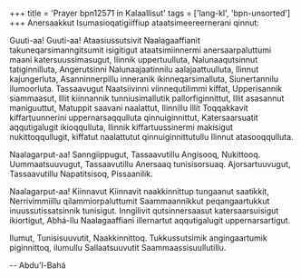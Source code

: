 +++
title = 'Prayer bpn12571 in Kalaallisut'
tags = ['lang-kl', 'bpn-unsorted']
+++
Anersaakkut Isumasioqatigiiffiup ataatsimeereernerani qinnut: 


Guuti-aa! Guuti-aa! Ataasiussutsivit Naalagaaffianit takuneqarsimanngitsumit isigitigut ataatsimiinnermi anersaarpaluttumi maani katersuussimasugut, Ilinnik uppertuulluta, Nalunaaqutsinnut tatiginnilluta, Angerutsinni Nalunaajaatinnilu aalajaattuulluta, Ilinnut kajungerluta, Asanninnerpillu inneranik ikinneqarsimalluta, Siunertannilu ilumoorluta. Tassaavugut Naatsiivinni viinnequtilimmi kiffat, Upperisannik siammaasut, Illit kiinnannik tunniusimallutik pallorfiginnittut, Illit asasannut maniguuttut, Matuppit saavani naalattut, Ilinnillu Illit Toqqakkavit kiffartuunnerini uppernarsaqqulluta qinnuiginnittut, Katersaarsuatit aqqutigalugit ikioqqulluta, Ilinnik kiffartuussinermi makisigut nukittoqqullugit, kiffatut naalattutut qinnuiginnittutullu Ilinnut atasooqqulluta. 

Naalagarput-aa! Sanngiippugut, Tassaavutillu Angisooq, Nukittooq. Uummaatsuuvugut, Tassaavutillu Anersaaq tunisisorsuaq. Ajorsartuuvugut, Tassaavutillu Napatitsisoq, Pissaanilik. 

Naalagarput-aa! Kiinnavut Kiinnavit naakkinnittup tungaanut saatikkit, Nerrivimmiillu qilammiorpaluttumit Saammaannikkut peqangaartukkut inuussutissatsinnik tunisigut. Inngilivit qutsinnersaasut katersaarsuisigut ikiortigut, Abhá-llu Naalagaaffiani illernartut aqqutigalugit uppernarsartigut. 

Ilumut, Tunisisuuvutit, Naakkinnittoq. Tukkussutsimik angingaartumik piginnittoq, ilumullu Sallaatsuuvutit Saammaassisuullutillu.

-- Abdu'l-Bahá
